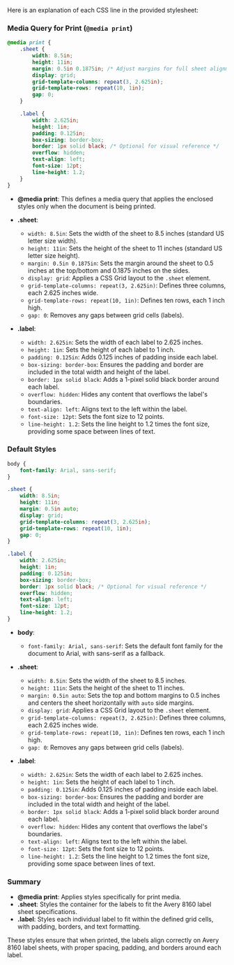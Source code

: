 Here is an explanation of each CSS line in the provided stylesheet:

### Media Query for Print (`@media print`)

```css
@media print {
    .sheet {
        width: 8.5in;
        height: 11in;
        margin: 0.5in 0.1875in; /* Adjust margins for full sheet alignment */
        display: grid;
        grid-template-columns: repeat(3, 2.625in);
        grid-template-rows: repeat(10, 1in);
        gap: 0;
    }

    .label {
        width: 2.625in;
        height: 1in;
        padding: 0.125in;
        box-sizing: border-box;
        border: 1px solid black; /* Optional for visual reference */
        overflow: hidden;
        text-align: left;
        font-size: 12pt;
        line-height: 1.2;
    }
}
```

- **@media print**: This defines a media query that applies the enclosed styles only when the document is being printed.
  
- **.sheet**:
  - `width: 8.5in`: Sets the width of the sheet to 8.5 inches (standard US letter size width).
  - `height: 11in`: Sets the height of the sheet to 11 inches (standard US letter size height).
  - `margin: 0.5in 0.1875in`: Sets the margin around the sheet to 0.5 inches at the top/bottom and 0.1875 inches on the sides.
  - `display: grid`: Applies a CSS Grid layout to the `.sheet` element.
  - `grid-template-columns: repeat(3, 2.625in)`: Defines three columns, each 2.625 inches wide.
  - `grid-template-rows: repeat(10, 1in)`: Defines ten rows, each 1 inch high.
  - `gap: 0`: Removes any gaps between grid cells (labels).

- **.label**:
  - `width: 2.625in`: Sets the width of each label to 2.625 inches.
  - `height: 1in`: Sets the height of each label to 1 inch.
  - `padding: 0.125in`: Adds 0.125 inches of padding inside each label.
  - `box-sizing: border-box`: Ensures the padding and border are included in the total width and height of the label.
  - `border: 1px solid black`: Adds a 1-pixel solid black border around each label.
  - `overflow: hidden`: Hides any content that overflows the label's boundaries.
  - `text-align: left`: Aligns text to the left within the label.
  - `font-size: 12pt`: Sets the font size to 12 points.
  - `line-height: 1.2`: Sets the line height to 1.2 times the font size, providing some space between lines of text.

### Default Styles

```css
body {
    font-family: Arial, sans-serif;
}

.sheet {
    width: 8.5in;
    height: 11in;
    margin: 0.5in auto;
    display: grid;
    grid-template-columns: repeat(3, 2.625in);
    grid-template-rows: repeat(10, 1in);
    gap: 0;
}

.label {
    width: 2.625in;
    height: 1in;
    padding: 0.125in;
    box-sizing: border-box;
    border: 1px solid black; /* Optional for visual reference */
    overflow: hidden;
    text-align: left;
    font-size: 12pt;
    line-height: 1.2;
}
```

- **body**:
  - `font-family: Arial, sans-serif`: Sets the default font family for the document to Arial, with sans-serif as a fallback.

- **.sheet**:
  - `width: 8.5in`: Sets the width of the sheet to 8.5 inches.
  - `height: 11in`: Sets the height of the sheet to 11 inches.
  - `margin: 0.5in auto`: Sets the top and bottom margins to 0.5 inches and centers the sheet horizontally with `auto` side margins.
  - `display: grid`: Applies a CSS Grid layout to the `.sheet` element.
  - `grid-template-columns: repeat(3, 2.625in)`: Defines three columns, each 2.625 inches wide.
  - `grid-template-rows: repeat(10, 1in)`: Defines ten rows, each 1 inch high.
  - `gap: 0`: Removes any gaps between grid cells (labels).

- **.label**:
  - `width: 2.625in`: Sets the width of each label to 2.625 inches.
  - `height: 1in`: Sets the height of each label to 1 inch.
  - `padding: 0.125in`: Adds 0.125 inches of padding inside each label.
  - `box-sizing: border-box`: Ensures the padding and border are included in the total width and height of the label.
  - `border: 1px solid black`: Adds a 1-pixel solid black border around each label.
  - `overflow: hidden`: Hides any content that overflows the label's boundaries.
  - `text-align: left`: Aligns text to the left within the label.
  - `font-size: 12pt`: Sets the font size to 12 points.
  - `line-height: 1.2`: Sets the line height to 1.2 times the font size, providing some space between lines of text.

### Summary

- **@media print**: Applies styles specifically for print media.
- **.sheet**: Styles the container for the labels to fit the Avery 8160 label sheet specifications.
- **.label**: Styles each individual label to fit within the defined grid cells, with padding, borders, and text formatting.

These styles ensure that when printed, the labels align correctly on Avery 8160 label sheets, with proper spacing, padding, and borders around each label.